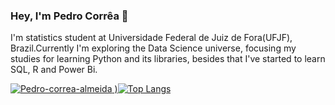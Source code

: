 ### Hey, I'm Pedro Corrêa 👋

I'm statistics student at Universidade Federal de Juiz de Fora(UFJF), Brazil.Currently I'm exploring the Data Science universe, focusing my studies for learning Python and its libraries, besides that I've started to learn SQL, R and Power Bi.

[![Pedro-correa-almeida](https://github-readme-stats.vercel.app/api?username=Pedro-correa-almeida&show_icons=true&theme=radical)
)](https://github.com/Pedro-correa-almeida/github-readme-stats)[![Top Langs](https://github-readme-stats.vercel.app/api/top-langs/?username=Pedro-correa-almeida)](https://github.com/Pedro-correa-almeida/github-readme-stats)





<!--
**Pedro-correa-almeida/Pedro-correa-almeida** is a ✨ _special_ ✨ repository because its `README.md` (this file) appears on your GitHub profile.

Here are some ideas to get you started:

- 🔭 I’m currently working on ...
- 🌱 I’m currently learning ...
- 👯 I’m looking to collaborate on ...
- 🤔 I’m looking for help with ...
- 💬 Ask me about ...
- 📫 How to reach me: ...
- 😄 Pronouns: ...
- ⚡ Fun fact: ...
-->

